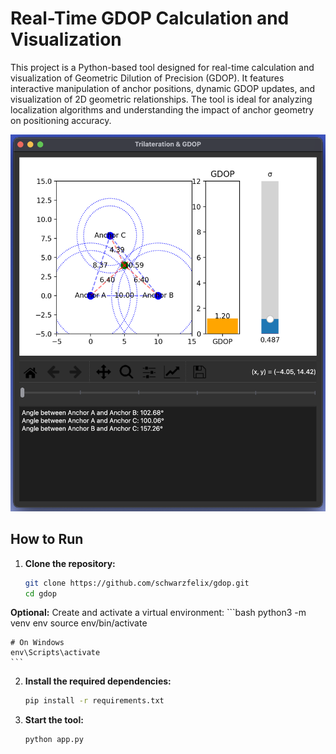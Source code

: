 # Real-Time GDOP Calculation and Visualization

This project is a Python-based tool designed for real-time calculation and visualization of Geometric Dilution of Precision (GDOP). It features interactive manipulation of anchor positions, dynamic GDOP updates, and visualization of 2D geometric relationships. The tool is ideal for analyzing localization algorithms and understanding the impact of anchor geometry on positioning accuracy.

![Screenshot](screenshot.png)

## How to Run

1. **Clone the repository:**
    ```bash
    git clone https://github.com/schwarzfelix/gdop.git
    cd gdop
    ```

**Optional:** Create and activate a virtual environment:
    ```bash
    python3 -m venv env
    source env/bin/activate  

    # On Windows
    env\Scripts\activate
    ```

2. **Install the required dependencies:**
    ```bash
    pip install -r requirements.txt
    ```

3. **Start the tool:**
    ```bash
    python app.py
    ```

